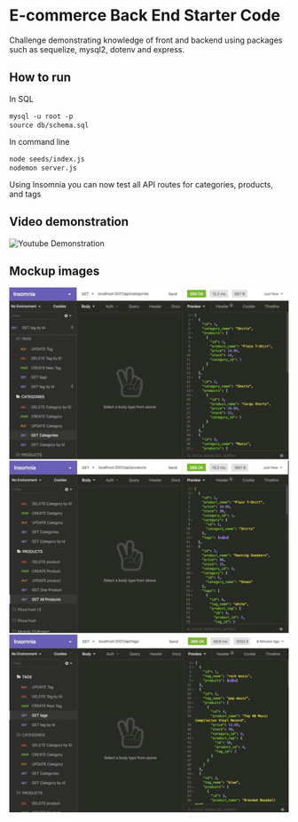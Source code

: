 # E-commerce Back End Starter Code

Challenge demonstrating knowledge of front and backend using packages such as sequelize, mysql2, dotenv and express.

## How to run

In SQL

```
mysql -u root -p
source db/schema.sql
```

In command line

```
node seeds/index.js
nodemon server.js
```

Using Insomnia you can now test all API routes for categories, products, and tags

## Video demonstration

![Youtube Demonstration](https://youtu.be/s6ojq2iAKmE)

## Mockup images

![categories](./assets/Screenshot%202022-05-18%20093001.png)
![products](./assets/Screenshot%202022-05-18%20093037.png)
![tags](./assets/Screenshot%202022-05-18%20093047.png)
